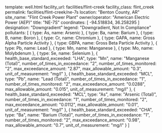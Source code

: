 template: well.html
facility_url: facilities/flint-creek
facility_class: flint_creek
permalink: facilities/flint-creek/ne-7s
location: "Benton County, AR"
site_name: "Flint Creek Power Plant"
owner/operator: "American Electric Power (AEP)"
title: "NE-7S"
coordinates: [
  -94.518834,
  36.258295
]
designation: "Downgradient"
legend: "Downgradient, Not In Compliance"
pollutants: [
  {
    type: As,
    name: Arsenic
  },
  {
    type: Ba,
    name: Barium
  },
  {
    type: B,
    name: Boron
  },
  {
    type: Cr,
    name: Chromium
  },
  {
    type: GAPA,
    name: Gross Alpha Particle Activity
  },
  {
    type: GBPA,
    name: Gross Beta Particle Activity
  },
  {
    type: Pb,
    name: Lead
  },
  {
    type: Mn,
    name: Manganese
  },
  {
    type: Mo,
    name: Molybdenum
  },
  {
    type: Se,
    name: Selenium
  },
  {
  health_base_standard_exceeded: "LHA",
  type: "Mn",
  name: "Manganese (Total)",
  number_of_times_in_exceedance: "2",
  number_of_times_monitored: "2",
  max_exceedance_amount: "2.87",
  max_allowable_amount: "0.3",
  unit_of_measurement: "mg/l"
  },
  {
  health_base_standard_exceeded: "MCL",
  type: "Pb",
  name: "Lead (Total)",
  number_of_times_in_exceedance: "1",
  number_of_times_monitored: "2",
  max_exceedance_amount: "0.0288",
  max_allowable_amount: "0.015",
  unit_of_measurement: "mg/l"
  },
  {
  health_base_standard_exceeded: "MCL",
  type: "As",
  name: "Arsenic (Total)",
  number_of_times_in_exceedance: "1",
  number_of_times_monitored: "2",
  max_exceedance_amount: "0.0112",
  max_allowable_amount: "0.01",
  unit_of_measurement: "mg/l"
  },
  {
  health_base_standard_exceeded: "CHA",
  type: "Ba",
  name: "Barium (Total)",
  number_of_times_in_exceedance: "1",
  number_of_times_monitored: "2",
  max_exceedance_amount: "0.98",
  max_allowable_amount: "0.7",
  unit_of_measurement: "mg/l"
  }
]

